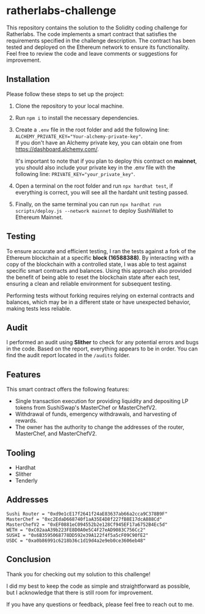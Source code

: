 # ratherlabs-challenge
 This repository contains the solution to the Solidity coding challenge for Ratherlabs. The code implements a smart contract that satisfies the requirements specified in the challenge description. The contract has been tested and deployed on the Ethereum network to ensure its functionality. Feel free to review the code and leave comments or suggestions for improvement.

##  Installation 
Please follow these steps to set up the project:

1) Clone the repository to your local machine.
2) Run `npm i` to install the necessary dependencies.
3) Create a `.env` file in the root folder and add the following line: `ALCHEMY_PRIVATE_KEY="Your-alchemy-private-key"`.   
    If you don't have an Alchemy private key, you can obtain one from https://dashboard.alchemy.com/.

    It's important to note that if you plan to deploy this contract on **mainnet**, you should also include your private key in the .env file with the following line: `PRIVATE_KEY="your_private_key"`.

4) Open a terminal on the root folder and run `npx hardhat test`, if everything is correct, you will see all the hardaht unit testing passed.
5) Finally, on the same terminal you can run `npx hardhat run scripts/deploy.js --network mainnet` to deploy SushiWallet to Ethereum Mainnet.  

## Testing
To ensure accurate and efficient testing, I ran the tests against a fork of the Ethereum blockchain at a specific **block (16588388)**. By interacting with a copy of the blockchain with a controlled state, I was able to test against specific smart contracts and balances. Using this approach also provided the benefit of being able to reset the blockchain state after each test, ensuring a clean and reliable environment for subsequent testing.

Performing tests without forking requires relying on external contracts and balances, which may be in a different state or have unexpected behavior, making tests less reliable.

## Audit
I performed an audit using **Slither** to check for any potential errors and bugs in the code. Based on the report, everything appears to be in order. You can find the audit report located in the `/audits` folder.


## Features
This smart contract offers the following features:

* Single transaction execution for providing liquidity and depositing LP tokens from SushiSwap's MasterChef or MasterChefV2.
* Withdrawal of funds, emergency withdrawals, and harvesting of rewards.
* The owner has the authority to change the addresses of the router, MasterChef, and MasterChefV2.

## Tooling

* Hardhat
* Slither
* Tenderly

## Addresses

    Sushi Router = "0xd9e1cE17f2641f24aE83637ab66a2cca9C378B9F"   
    MasterChef = "0xc2EdaD668740f1aA35E4D8f227fB8E17dcA888Cd"   
    MasterChefV2 = "0xEF0881eC094552b2e128Cf945EF17a6752B4Ec5d"      
    WETH = "0xC02aaA39b223FE8D0A0e5C4F27eAD9083C756Cc2"   
    SUSHI = "0x6B3595068778DD592e39A122f4f5a5cF09C90fE2"   
    USDC = "0xa0b86991c6218b36c1d19d4a2e9eb0ce3606eb48"   

## Conclusion

Thank you for checking out my solution to this challenge! 

I did my best to keep the code as simple and straightforward as possible, but I acknowledge that there is still room for improvement.

If you have any questions or feedback, please feel free to reach out to me.




